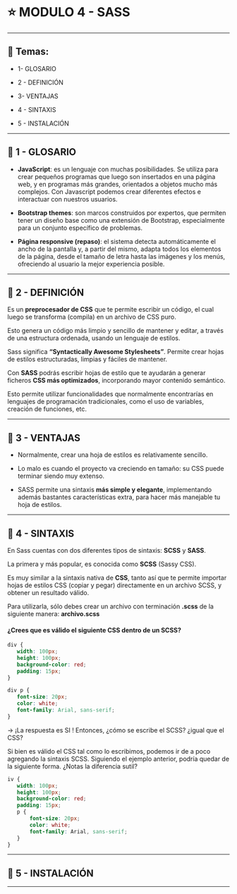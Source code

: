 # :star: MODULO 4 - SASS

---

## :book: Temas:

- 1- GLOSARIO

- 2 - DEFINICIÓN

- 3-  VENTAJAS

- 4 - SINTAXIS

- 5 - INSTALACIÓN

---

## :stars: 1 - GLOSARIO

- **JavaScript**: es un lenguaje con muchas posibilidades. Se utiliza para crear pequeños programas que luego son insertados en una página web, y en programas más grandes, orientados a objetos mucho más complejos. Con Javascript podemos crear diferentes efectos e interactuar con nuestros usuarios.

- **Bootstrap themes**: son marcos construidos por expertos, que permiten tener un diseño base como una extensión de Bootstrap, especialmente para un conjunto específico de problemas.

- **Página responsive (repaso)**: el sistema detecta automáticamente el ancho de la pantalla y, a partir del mismo, adapta todos los elementos de la página, desde el tamaño de letra hasta las imágenes y los menús, ofreciendo al usuario la mejor experiencia posible.

---

## :stars: 2 - DEFINICIÓN

Es un **preprocesador de CSS** que te permite escribir un código, el cual luego se transforma (compila) en un archivo de CSS puro.

Esto genera un código más limpio y sencillo de mantener y editar, a través de una estructura ordenada, usando un lenguaje de estilos.

Sass significa **“Syntactically Awesome Stylesheets”**. 
Permite crear hojas de estilos estructuradas, limpias y fáciles de mantener.

Con **SASS** podrás escribir hojas de estilo que te ayudarán a generar ficheros **CSS más optimizados**, incorporando mayor contenido semántico.

Esto permite utilizar funcionalidades que normalmente encontrarías en lenguajes de programación tradicionales, como el uso de variables, creación de funciones, etc.


---

## :stars: 3 - VENTAJAS

- Normalmente, crear una hoja de estilos es relativamente sencillo. 

- Lo malo es cuando el proyecto va creciendo en tamaño: su CSS puede terminar siendo muy extenso.

- SASS permite una sintaxis **más simple y elegante**, implementando además bastantes características extra, para hacer más manejable tu hoja de estilos.


---

## :stars: 4 - SINTAXIS
En Sass cuentas con dos diferentes tipos de sintaxis: **SCSS** y **SASS**. 

La primera y más popular, es conocida como **SCSS** (Sassy CSS). 

Es muy similar a la sintaxis nativa de **CSS**, tanto así que te permite importar hojas de estilos CSS (copiar y pegar) directamente en un archivo SCSS, y obtener un resultado válido.

Para utilizarla, sólo debes crear un archivo con terminación **.scss** de la siguiente manera: **archivo.scss**

#### ¿Crees que es válido el siguiente CSS dentro de un SCSS?


```CSS
div {
   width: 100px;
   height: 100px;
   background-color: red;
   padding: 15px;
}

div p {
   font-size: 20px;
   color: white;
   font-family: Arial, sans-serif;
}
```

-> ¡La respuesta es SI ! Entonces, ¿cómo se escribe el SCSS? ¿igual que el CSS?

Si bien es válido el CSS tal como lo escribimos, podemos ir de a poco agregando la sintaxis SCSS. 
Siguiendo el ejemplo anterior, podría quedar de la siguiente forma.
¿Notas la diferencia sutil?


```SCSS
iv {
   width: 100px;
   height: 100px;
   background-color: red;
   padding: 15px;
   p {
       font-size: 20px;
       color: white;
       font-family: Arial, sans-serif;
   }
}

```


---

## :stars: 5 - INSTALACIÓN

---
